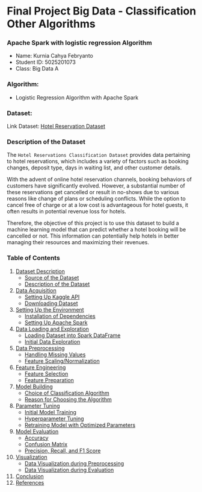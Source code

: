 # Final Project Big Data - Classification Other Algorithms

### Apache Spark with logistic regression Algorithm

- Name: Kurnia Cahya Febryanto
- Student ID: 5025201073
- Class: Big Data A

### Algorithm:
- Logistic Regression Algorithm with Apache Spark

### Dataset:
Link Dataset: [Hotel Reservation Dataset](https://www.kaggle.com/ahsan81/hotel-reservations-classification-dataset)

### Description of the Dataset
The `Hotel Reservations Classification Dataset` provides data pertaining to hotel reservations, which includes a variety of factors such as booking changes, deposit type, days in waiting list, and other customer details. 

With the advent of online hotel reservation channels, booking behaviors of customers have significantly evolved. However, a substantial number of these reservations get cancelled or result in no-shows due to various reasons like change of plans or scheduling conflicts. While the option to cancel free of charge or at a low cost is advantageous for hotel guests, it often results in potential revenue loss for hotels.

Therefore, the objective of this project is to use this dataset to build a machine learning model that can predict whether a hotel booking will be cancelled or not. This information can potentially help hotels in better managing their resources and maximizing their revenues.

### Table of Contents
1. [Dataset Description](#dataset-description)
   - [Source of the Dataset](#source-of-the-dataset)
   - [Description of the Dataset](#description-of-the-dataset)
2. [Data Acquisition](#data-acquisition)
   - [Setting Up Kaggle API](#setting-up-kaggle-api)
   - [Downloading Dataset](#downloading-dataset)
3. [Setting Up the Environment](#setting-up-the-environment)
   - [Installation of Dependencies](#installation-of-dependencies)
   - [Setting Up Apache Spark](#setting-up-apache-spark)
4. [Data Loading and Exploration](#data-loading-and-exploration)
   - [Loading Dataset into Spark DataFrame](#loading-dataset-into-spark-dataframe)
   - [Initial Data Exploration](#initial-data-exploration)
5. [Data Preprocessing](#data-preprocessing)
   - [Handling Missing Values](#handling-missing-values)
   - [Feature Scaling/Normalization](#feature-scalingnormalization)
6. [Feature Engineering](#feature-engineering)
   - [Feature Selection](#feature-selection)
   - [Feature Preparation](#feature-preparation)
7. [Model Building](#model-building)
   - [Choice of Classification Algorithm](#choice-of-classification-algorithm)
   - [Reason for Choosing the Algorithm](#reason-for-choosing-the-algorithm)
8. [Parameter Tuning](#parameter-tuning)
   - [Initial Model Training](#initial-model-training)
   - [Hyperparameter Tuning](#hyperparameter-tuning)
   - [Retraining Model with Optimized Parameters](#retraining-model-with-optimized-parameters)
9. [Model Evaluation](#model-evaluation)
   - [Accuracy](#accuracy)
   - [Confusion Matrix](#confusion-matrix)
   - [Precision, Recall, and F1 Score](#precision-recall-f1-score)
10. [Visualization](#visualization)
    - [Data Visualization during Preprocessing](#data-visualization-during-preprocessing)
    - [Data Visualization during Evaluation](#data-visualization-during-evaluation)
11. [Conclusion](#conclusion)
12. [References](#references)